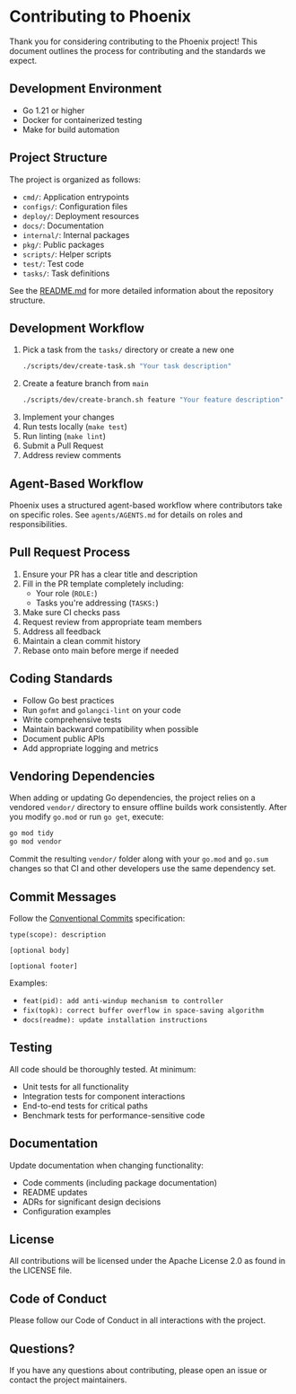 # Contributing to Phoenix

Thank you for considering contributing to the Phoenix project! This document outlines the process for contributing and the standards we expect.

## Development Environment

- Go 1.21 or higher
- Docker for containerized testing
- Make for build automation

## Project Structure

The project is organized as follows:
- `cmd/`: Application entrypoints
- `configs/`: Configuration files
- `deploy/`: Deployment resources
- `docs/`: Documentation
- `internal/`: Internal packages
- `pkg/`: Public packages
- `scripts/`: Helper scripts
- `test/`: Test code
- `tasks/`: Task definitions

See the [README.md](README.md) for more detailed information about the repository structure.

## Development Workflow

1. Pick a task from the `tasks/` directory or create a new one
   ```bash
   ./scripts/dev/create-task.sh "Your task description"
   ```
2. Create a feature branch from `main`
   ```bash
   ./scripts/dev/create-branch.sh feature "Your feature description"
   ```
3. Implement your changes
4. Run tests locally (`make test`)
5. Run linting (`make lint`)
6. Submit a Pull Request
7. Address review comments

## Agent-Based Workflow

Phoenix uses a structured agent-based workflow where contributors take on specific roles. See `agents/AGENTS.md` for details on roles and responsibilities.

## Pull Request Process

1. Ensure your PR has a clear title and description
2. Fill in the PR template completely including:
   - Your role (`ROLE:`)
   - Tasks you're addressing (`TASKS:`)
3. Make sure CI checks pass
4. Request review from appropriate team members
5. Address all feedback
6. Maintain a clean commit history
7. Rebase onto main before merge if needed

## Coding Standards

- Follow Go best practices
- Run `gofmt` and `golangci-lint` on your code
- Write comprehensive tests
- Maintain backward compatibility when possible
- Document public APIs
- Add appropriate logging and metrics

## Vendoring Dependencies

When adding or updating Go dependencies, the project relies on a vendored
`vendor/` directory to ensure offline builds work consistently. After you modify
`go.mod` or run `go get`, execute:

```bash
go mod tidy
go mod vendor
```

Commit the resulting `vendor/` folder along with your `go.mod` and `go.sum`
changes so that CI and other developers use the same dependency set.

## Commit Messages

Follow the [Conventional Commits](https://www.conventionalcommits.org/) specification:

```
type(scope): description

[optional body]

[optional footer]
```

Examples:
- `feat(pid): add anti-windup mechanism to controller`
- `fix(topk): correct buffer overflow in space-saving algorithm`
- `docs(readme): update installation instructions`

## Testing

All code should be thoroughly tested. At minimum:

- Unit tests for all functionality
- Integration tests for component interactions
- End-to-end tests for critical paths
- Benchmark tests for performance-sensitive code

## Documentation

Update documentation when changing functionality:

- Code comments (including package documentation)
- README updates
- ADRs for significant design decisions
- Configuration examples

## License

All contributions will be licensed under the Apache License 2.0 as found in the LICENSE file.

## Code of Conduct

Please follow our Code of Conduct in all interactions with the project.

## Questions?

If you have any questions about contributing, please open an issue or contact the project maintainers.
